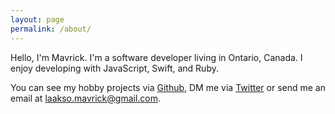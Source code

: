 ```yaml
---
layout: page
permalink: /about/
---
```


Hello, I'm Mavrick. I'm a software developer living in Ontario, Canada. I enjoy developing with JavaScript, Swift, and Ruby.

You can see my hobby projects via [Github][github], DM me via [Twitter][Twitter] or send me an email at
[laakso.mavrick@gmail.com](mailto:laakso.mavrick@gmail.com).


[github]: https://github.com/laaksomavrick
[twitter]: https://twitter.com/laaksomavrick
